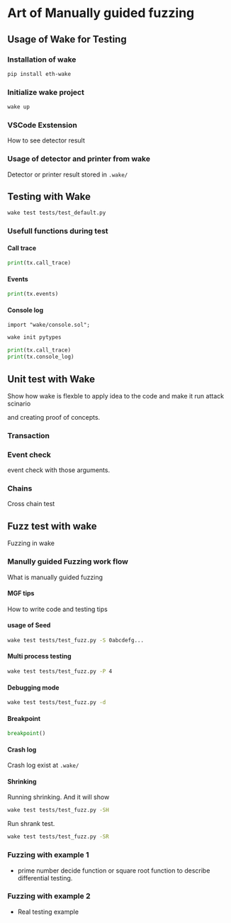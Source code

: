 # Art of Manually guided fuzzing

## Usage of Wake for Testing

### Installation of wake

```bash
pip install eth-wake
```

### Initialize wake project

```bash
wake up
```

### VSCode Exstension

How to see detector result

### Usage of detector and printer from wake

Detector or printer result stored in `.wake/`

## Testing with Wake

```bash
wake test tests/test_default.py
```

### Usefull functions during test

#### Call trace

```python
print(tx.call_trace)
```

#### Events

```python
print(tx.events)
```

#### Console log

```sol
import "wake/console.sol";
```

```bash
wake init pytypes
```

```python
print(tx.call_trace)
print(tx.console_log)
```

## Unit test with Wake

Show how wake is flexble to apply idea to the code and make it run attack scinario

and creating proof of concepts.

### Transaction

### Event check

event check with those arguments.

### Chains

Cross chain test

## Fuzz test with wake

Fuzzing in wake

### Manully guided Fuzzing work flow

What is manually guided fuzzing

#### MGF tips

How to write code and testing tips

#### usage of Seed

```bash
wake test tests/test_fuzz.py -S 0abcdefg...
```

#### Multi process testing

```bash
wake test tests/test_fuzz.py -P 4
```

#### Debugging mode

```bash
wake test tests/test_fuzz.py -d
```

#### Breakpoint

```python
breakpoint()
```

#### Crash log

Crash log exist at `.wake/`

#### Shrinking

Running shrinking. And it will show

```bash
wake test tests/test_fuzz.py -SH
```

Run shrank test.

```bash
wake test tests/test_fuzz.py -SR
```

### Fuzzing with example 1

- prime number decide function or square root function to describe differential testing.

### Fuzzing with example 2

- Real testing example
